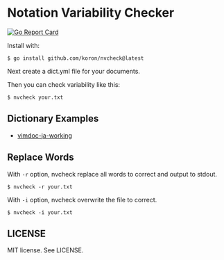 # Notation Variability Checker

[![Go Report Card](https://goreportcard.com/badge/github.com/koron/nvcheck)](https://goreportcard.com/report/github.com/koron/nvcheck)

Install with:

    $ go install github.com/koron/nvcheck@latest

Next create a dict.yml file for your documents.

Then you can check variability like this:

    $ nvcheck your.txt

## Dictionary Examples

*   [vimdoc-ja-working](https://github.com/vim-jp/vimdoc-ja-working/blob/master/dict.yml)

## Replace Words

With `-r` option, nvcheck replace all words to correct and output to stdout.

    $ nvcheck -r your.txt

With `-i` option, nvcheck overwrite the file to correct.

    $ nvcheck -i your.txt

## LICENSE

MIT license.  See LICENSE.
